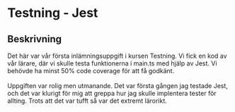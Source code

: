 # Testning - Jest
## Beskrivning
Det här var vår första inlämningsuppgift i kursen Testning. Vi fick en kod av vår lärare, där vi skulle testa funktionerna i main.ts med hjälp av Jest. Vi behövde ha minst 50% code coverage för att få godkänt. 
<br><br>
Uppgiften var rolig men utmanande. Det var första gången jag testade Jest, och det var klurigt för mig att greppa hur jag skulle implentera tester för allting. Trots att det var tufft så var det extremt lärorikt. 
